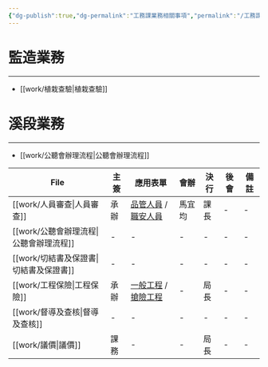 ```yaml
---
{"dg-publish":true,"dg-permalink":"工務課業務相關事項","permalink":"/工務課業務相關事項/","noteIcon":""}
---
```



# 監造業務
---
- [[work/植栽查驗\|植栽查驗]]

# 溪段業務
---
- [[work/公聽會辦理流程\|公聽會辦理流程]]

| File                         | 主簽 | 應用表單                                                                                                                                                                                                                            | 會辦  | 決行 | 後會 | 備註 |
| ---------------------------- | -- | ------------------------------------------------------------------------------------------------------------------------------------------------------------------------------------------------------------------------------- | --- | -- | -- | -- |
| [[work/人員審查\|人員審查]]       | 承辦 | [品管人員](https://1drv.ms/x/s!Al3ardEkNuLMgqsTIKKV_UVqlE6JoQ?e=dluZqY) / [職安人員](https://1drv.ms/x/s!Al3ardEkNuLMgqsUxYEGugDYRMrRzA?e=WdkhnT)                                                                                       | 馬宜均 | 課長 | \- | \- |
| [[work/公聽會辦理流程\|公聽會辦理流程]] | \- | \-                                                                                                                                                                                                                              | \-  | \- | \- | \- |
| [[work/切結書及保證書\|切結書及保證書]] | \- | \-                                                                                                                                                                                                                              | \-  | \- | \- | \- |
| [[work/工程保險\|工程保險]]       | 承辦 | [一般工程](https://docs.google.com/spreadsheets/d/13PEjfIWJP7MTxvoCcmrPBfIPf7EQOJ582XAtNwRB0HE/edit#gid=1804194594) / [搶險工程](https://docs.google.com/spreadsheets/d/13PEjfIWJP7MTxvoCcmrPBfIPf7EQOJ582XAtNwRB0HE/edit#gid=60031382) | \-  | 局長 | \- | \- |
| [[work/督導及查核\|督導及查核]]     | \- | \-                                                                                                                                                                                                                              | \-  | \- | \- | \- |
| [[work/議價\|議價]]           | 課務 | \-                                                                                                                                                                                                                              | \-  | 局長 | \- | \- |
